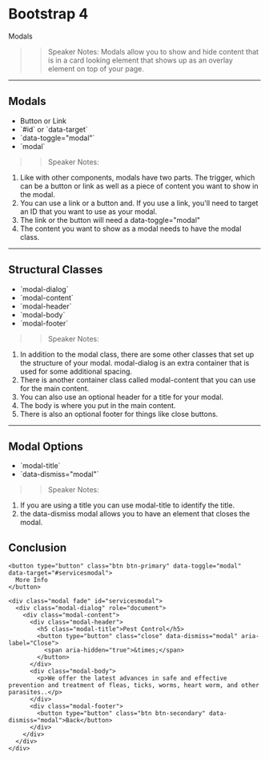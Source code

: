 <!-- .slide: data-state="title" -->
# Bootstrap 4
Modals

>> Speaker Notes:
Modals allow you to show and hide content that is in a card looking element that shows up as an overlay element on top of your page.

---

## Modals

<ul>
	<li class="fragment">Button or Link</li>
	<li class="fragment">`#id` or `data-target`</li>
	<li class="fragment">`data-toggle="modal"`</li>
	<li class="fragment">`modal`</li>
</ul>

>> Speaker Notes:
1. Like with other components, modals have two parts. The trigger, which can be a button or link as well as a piece of content you want to show in the modal.
2. You can use a link or a button and. If you use a link, you'll need to target an ID that you want to use as your modal.
3. The link or the button will need a data-toggle="modal"
4. The content you want to show as a modal needs to have the modal class.

---

## Structural Classes

<ul>
	<li class="fragment">`modal-dialog`</li>
	<li class="fragment">`modal-content`</li>
	<li class="fragment">`modal-header`</li>
	<li class="fragment">`modal-body`</li>
	<li class="fragment">`modal-footer`</li>
</ul>

>> Speaker Notes:
1. In addition to the modal class, there are some other classes that set up the structure of your modal. modal-dialog is an extra container that is used for some additional spacing.
2. There is another container class called modal-content that you can use for the main content.
3. You can also use an optional header for a title for your modal.
4. The body is where you put in the main content.
5. There is also an optional footer for things like close buttons.

---

## Modal Options

<ul>
	<li class="fragment">`modal-title`</li>
	<li class="fragment">`data-dismiss="modal"`</li>
</ul>

>> Speaker Notes:
1. If you are using a title you can use modal-title to identify the title.
2. the data-dismiss modal allows you to have an element that closes the modal.


## Conclusion
```
<button type="button" class="btn btn-primary" data-toggle="modal" data-target="#servicesmodal">
  More Info
</button>

<div class="modal fade" id="servicesmodal">
  <div class="modal-dialog" role="document">
    <div class="modal-content">
      <div class="modal-header">
        <h5 class="modal-title">Pest Control</h5>
        <button type="button" class="close" data-dismiss="modal" aria-label="Close">
          <span aria-hidden="true">&times;</span>
        </button>
      </div>
      <div class="modal-body">
        <p>We offer the latest advances in safe and effective prevention and treatment of fleas, ticks, worms, heart worm, and other parasites..</p>
      </div>
      <div class="modal-footer">
        <button type="button" class="btn btn-secondary" data-dismiss="modal">Back</button>
      </div>
    </div>
  </div>
</div>
```